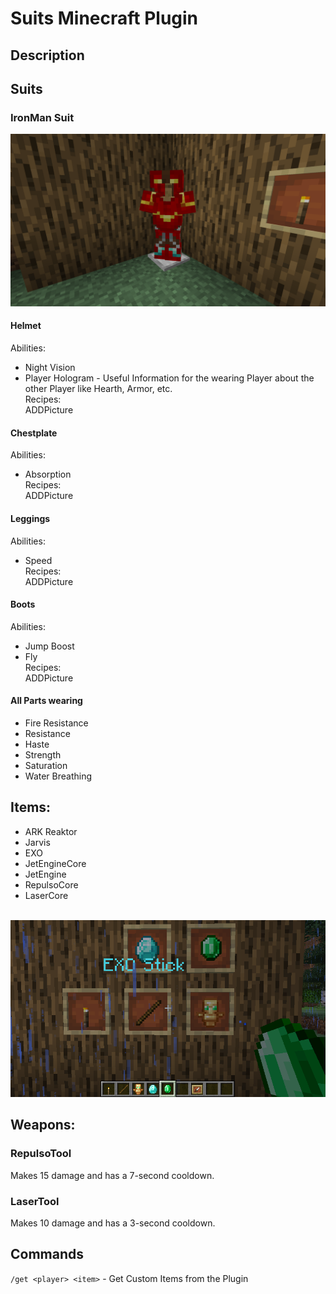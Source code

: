 # Suits Minecraft Plugin
## Description

## Suits
### IronMan Suit
<img src="pictures/ironman_suit.png">

#### Helmet
Abilities:
- Night Vision
- Player Hologram - Useful Information for the wearing Player about the other Player like Hearth, Armor, etc. <br>
Recipes: <br>
ADDPicture
#### Chestplate
Abilities:
- Absorption <br>
Recipes: <br>
ADDPicture
#### Leggings
Abilities:
- Speed <br>
Recipes: <br>
ADDPicture
#### Boots
Abilities:
- Jump Boost
- Fly <br>
Recipes: <br>
ADDPicture
#### All Parts wearing
- Fire Resistance
- Resistance
- Haste
- Strength
- Saturation
- Water Breathing

## Items:
- ARK Reaktor
- Jarvis
- EXO
- JetEngineCore
- JetEngine
- RepulsoCore
- LaserCore
<br>
<img src="pictures/AllItems_5.png">

## Weapons:
### RepulsoTool
Makes 15 damage and has a 7-second cooldown. <br>
### LaserTool
Makes 10 damage and has a 3-second cooldown. <br>

## Commands
``/get <player> <item>`` - Get Custom Items from the Plugin